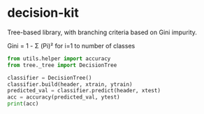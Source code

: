 # decision-kit

Tree-based library, with branching criteria based on Gini impurity.

Gini = 1 - Σ (Pi)² for i=1 to number of classes

```python
from utils.helper import accuracy
from tree._tree import DecisionTree

classifier = DecisionTree()
classifier.build(header, xtrain, ytrain)
predicted_val = classifier.predict(header, xtest)
acc = accuracy(predicted_val, ytest)
print(acc)
```